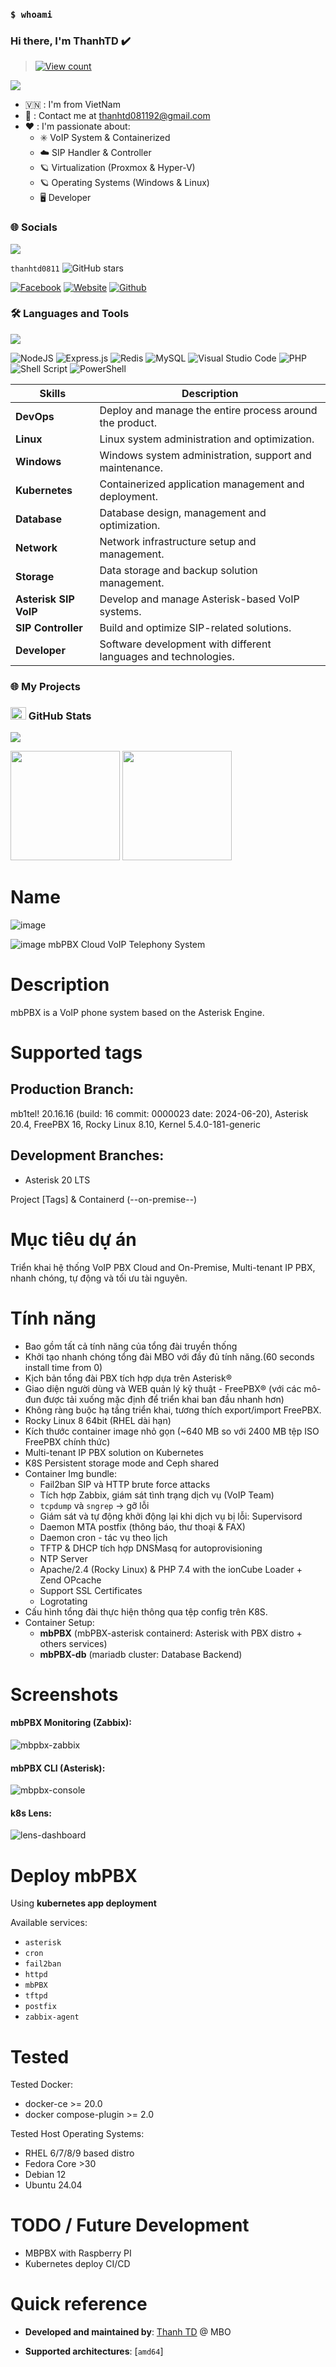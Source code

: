 ### `$ whoami`

### Hi there, I'm ThanhTD ✔️

> [![View count](https://visitcount.itsvg.in/api?id=cfotel2604&color=6&icon=0&pretty=true)](https://visitcount.itsvg.in/api?id=cfotel2604)

<img src="https://user-images.githubusercontent.com/73097560/115834477-dbab4500-a447-11eb-908a-139a6edaec5c.gif">

- 🇻🇳 : I'm from VietNam
- 📧 : Contact me at [thanhtd081192@gmail.com](mailto:thanhtd081192@gmail)
- ❤️ : I'm passionate about:
  - ✳️ VoIP System & Containerized
  - ☁️ SIP Handler & Controller
  - 🪐 Virtualization (Proxmox & Hyper-V)
  - 🪐 Operating Systems (Windows & Linux)
  - 🖥️ Developer

### 🌐 Socials
<img src="https://user-images.githubusercontent.com/73097560/115834477-dbab4500-a447-11eb-908a-139a6edaec5c.gif">

`thanhtd0811`
![GitHub stars](https://img.shields.io/github/stars/cfotel2604?style=social)

[![Facebook](https://img.shields.io/badge/Facebook-1877F2?style=for-the-badge&logo=facebook&logoColor=white)](https://www.facebook.com/tran.thanh.549)
[![Website](https://img.shields.io/badge/website-000000?style=for-the-badge&logo=About.me&logoColor=white)](https://blog.network.com/)
[![Github](https://img.shields.io/badge/GitHub-100000?style=for-the-badge&logo=github&logoColor=white)](https://github.com/cfotel2604/)

### 🛠 Languages and Tools
<img src="https://user-images.githubusercontent.com/73097560/115834477-dbab4500-a447-11eb-908a-139a6edaec5c.gif">

![NodeJS](https://img.shields.io/badge/node.js-6DA55F?style=for-the-badge&logo=node.js&logoColor=white)
![Express.js](https://img.shields.io/badge/express.js-%23404d59.svg?style=for-the-badge&logo=express&logoColor=%2361DAFB)
![Redis](https://img.shields.io/badge/redis-%23DD0031.svg?style=for-the-badge&logo=redis&logoColor=white)
![MySQL](https://img.shields.io/badge/mysql-4479A1.svg?style=for-the-badge&logo=mysql&logoColor=white)
![Visual Studio Code](https://img.shields.io/badge/Visual%20Studio%20Code-0078d7.svg?style=for-the-badge&logo=visual-studio-code&logoColor=white)
![PHP](https://img.shields.io/badge/php-%23777BB4.svg?style=for-the-badge&logo=php&logoColor=white)
![Shell Script](https://img.shields.io/badge/shell_script-%23121011.svg?style=for-the-badge&logo=gnu-bash&logoColor=white)
![PowerShell](https://img.shields.io/badge/PowerShell-%235391FE.svg?style=for-the-badge&logo=powershell&logoColor=white)

| Skills                      | Description                               				 		|
|-----------------------------|-----------------------------------------------------------------|
| **DevOps**                  | Deploy and manage the entire process around the product. 	 	|
| **Linux**                   | Linux system administration and optimization.			 		|
| **Windows**                 | Windows system administration, support and maintenance.	 		|
| **Kubernetes**              | Containerized application management and deployment. 		    |
| **Database**                | Database design, management and optimization.  			 		|
| **Network**                 | Network infrastructure setup and management.			 		|
| **Storage**                 | Data storage and backup solution management.			 		|
| **Asterisk SIP VoIP**       | Develop and manage Asterisk-based VoIP systems.			 		|
| **SIP Controller** 		  | Build and optimize SIP-related solutions. 				 		|
| **Developer**               | Software development with different languages ​​and technologies. |

### 🌐 My Projects

### <img src="https://media.giphy.com/media/cj87CxfRtrUifF3Ryk/giphy.gif" width="25px" height="20px"> GitHub Stats
<img src="https://user-images.githubusercontent.com/73097560/115834477-dbab4500-a447-11eb-908a-139a6edaec5c.gif">

[<img src="https://github-readme-stats.vercel.app/api?username=cfotel2604&show_icons=true&count_private=true&bg_color=30,e96443,904e95&title_color=fff&text_color=fff&include_all_commits=true" height="175">](https://github-readme-stats.vercel.app/api?username=cfotel2604)
[<img src="https://github-readme-stats.vercel.app/api/top-langs/?username=ugoviti&layout=compact&bg_color=30,e96443,904e95&title_color=fff&text_color=fff" height="175">](https://github-readme-stats.vercel.app/api/top-langs/?username=ugoviti)



# Name
![image](https://github.com/user-attachments/assets/8a265034-56de-4e10-9fa7-28cea6411920)

![image](https://github.com/user-attachments/assets/9a8dd0ba-b3d5-420c-bea6-6585f4018997) mbPBX Cloud VoIP Telephony System

# Description
mbPBX is a VoIP phone system based on the Asterisk Engine.

# Supported tags

## Production Branch:
mb1tel! 20.16.16 (build: 16 commit: 0000023 date: 2024-06-20), Asterisk 20.4, FreePBX 16, Rocky Linux 8.10, Kernel 5.4.0-181-generic

## Development Branches:
* Asterisk 20 LTS

Project [Tags] & Containerd (--on-premise--)

# Mục tiêu dự án
Triển khai hệ thống VoIP PBX Cloud and On-Premise, Multi-tenant IP PBX, nhanh chóng, tự động và tối ưu tài nguyên.

# Tính năng
- Bao gồm tất cả tính năng của tổng đài truyền thống
- Khởi tạo nhanh chóng tổng đài MBO với đầy đủ tính năng.(60 seconds install time from 0)
- Kịch bản tổng đài PBX tích hợp dựa trên Asterisk®
- Giao diện người dùng và WEB quản lý kỹ thuật - FreePBX® (với các mô-đun được tải xuống mặc định để triển khai ban đầu nhanh hơn)
- Không ràng buộc hạ tầng triển khai, tương thích export/import FreePBX.
- Rocky Linux 8 64bit (RHEL dài hạn)
- Kích thước container image nhỏ gọn (~640 MB so với 2400 MB tệp ISO FreePBX chính thức)
- Multi-tenant IP PBX solution on Kubernetes
- K8S Persistent storage mode and Ceph shared
- Container Img bundle:
	+ Fail2ban SIP và HTTP brute force attacks
	+ Tích hợp Zabbix, giám sát tình trạng dịch vụ (VoIP Team)
	+ `tcpdump` và `sngrep` -> gỡ lỗi
	+ Giám sát và tự động khởi động lại khi dịch vụ bị lỗi: Supervisord
	+ Daemon MTA postfix (thông báo, thư thoại & FAX)
	+ Daemon cron - tác vụ theo lịch
	+ TFTP & DHCP tích hợp DNSMasq for autoprovisioning
	+ NTP Server
	+ Apache/2.4 (Rocky Linux) & PHP 7.4 with the ionCube Loader + Zend OPcache
	+ Support SSL Certificates 
	+ Logrotating
- Cấu hình tổng đài thực hiện thông qua tệp config trên K8S.
- Container Setup:
  - **mbPBX** (mbPBX-asterisk containerd: Asterisk with PBX distro + others services)
  - **mbPBX-db** (mariadb cluster: Database Backend)

# Screenshots
#### mbPBX Monitoring (Zabbix):
![mbpbx-zabbix](https://github.com/user-attachments/assets/84d392da-e1f2-43f0-a191-30d5bc0b1aed)

#### mbPBX CLI (Asterisk):
![mbpbx-console](https://github.com/user-attachments/assets/c72bc4c4-06a9-45fb-8d50-b4893d4e8187)

#### k8s Lens:
![lens-dashboard](https://github.com/user-attachments/assets/d9b9a73d-08bd-40b5-98ed-5d33a369827a)

# Deploy mbPBX
Using **kubernetes app deployment**

Available services:  
  - `asterisk`
  - `cron`
  - `fail2ban`
  - `httpd`
  - `mbPBX`
  - `tftpd`
  - `postfix`
  - `zabbix-agent`

# Tested
Tested Docker:
  - docker-ce >= 20.0
  - docker compose-plugin >= 2.0

Tested Host Operating Systems:
  - RHEL 6/7/8/9 based distro
  - Fedora Core >30
  - Debian 12
  - Ubuntu 24.04
    
# TODO / Future Development
- MBPBX with Raspberry PI 
- Kubernetes deploy CI/CD

# Quick reference
- **Developed and maintained by**:
  [Thanh TD](https://github.com/cfotel2604) @ MBO
  
- **Supported architectures**:
  [`amd64`]
